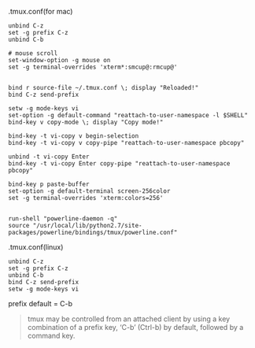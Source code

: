 
.tmux.conf(for mac)
```
unbind C-z
set -g prefix C-z
unbind C-b

# mouse scroll
set-window-option -g mouse on
set -g terminal-overrides 'xterm*:smcup@:rmcup@'


bind r source-file ~/.tmux.conf \; display "Reloaded!"
bind C-z send-prefix

setw -g mode-keys vi
set-option -g default-command "reattach-to-user-namespace -l $SHELL"
bind-key v copy-mode \; display "Copy mode!"

bind-key -t vi-copy v begin-selection
bind-key -t vi-copy v copy-pipe "reattach-to-user-namespace pbcopy"

unbind -t vi-copy Enter
bind-key -t vi-copy Enter copy-pipe "reattach-to-user-namespace pbcopy"

bind-key p paste-buffer
set-option -g default-terminal screen-256color
set -g terminal-overrides 'xterm:colors=256'


run-shell "powerline-daemon -q"
source "/usr/local/lib/python2.7/site-packages/powerline/bindings/tmux/powerline.conf"
```


.tmux.conf(linux)

```
unbind C-z
set -g prefix C-z
unbind C-b
bind C-z send-prefix
setw -g mode-keys vi
```


prefix default = C-b

>tmux may be controlled from an attached client by using a key combination of a prefix key,
     ‘C-b’ (Ctrl-b) by default, followed by a command key.

